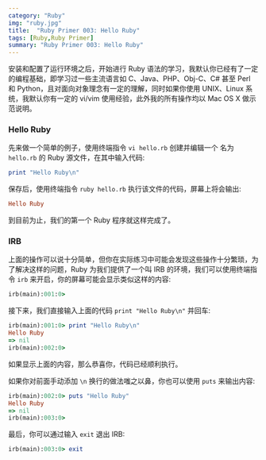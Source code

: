 ```yaml
---
category: "Ruby"
img: "ruby.jpg"
title:  "Ruby Primer 003: Hello Ruby"
tags: [Ruby,Ruby Primer]
summary: "Ruby Primer 003: Hello Ruby"
---
```

安装和配置了运行环境之后，开始进行 Ruby 语法的学习，我默认你已经有了一定的编程基础，即学习过一些主流语言如 C、Java、PHP、Obj-C、C# 甚至 Perl 和 Python，且对面向对象理念有一定的理解，同时如果你使用 UNIX、Linux 系统，我默认你有一定的 vi/vim 使用经验，此外我的所有操作均以 Mac OS X 做示范说明。

### Hello Ruby

先来做一个简单的例子，使用终端指令 `vi hello.rb` 创建并编辑一个 名为`hello.rb` 的 Ruby 源文件，在其中输入代码:

```ruby
print "Hello Ruby\n"
```

保存后，使用终端指令 `ruby hello.rb` 执行该文件的代码，屏幕上将会输出:

```ruby
Hello Ruby
```

到目前为止，我们的第一个 Ruby 程序就这样完成了。

### IRB

上面的操作可以说十分简单，但你在实际练习中可能会发现这些操作十分繁琐，为了解决这样的问题，Ruby 为我们提供了一个叫 IRB 的环境，我们可以使用终端指令 `irb` 来开启，你的屏幕可能会显示类似这样的内容:

```ruby
irb(main):001:0>
```

接下来，我们直接输入上面的代码 `print "Hello Ruby\n"` 并回车:

```ruby
irb(main):001:0> print "Hello Ruby\n"
Hello Ruby
=> nil
irb(main):002:0>
```

如果显示上面的内容，那么恭喜你，代码已经顺利执行。

如果你对前面手动添加 `\n` 换行的做法嗤之以鼻，你也可以使用 `puts` 来输出内容:

```ruby
irb(main):002:0> puts "Hello Ruby"
Hello Ruby
=> nil
irb(main):003:0>
```

最后，你可以通过输入 `exit` 退出 IRB:

```ruby
irb(main):003:0> exit
```



